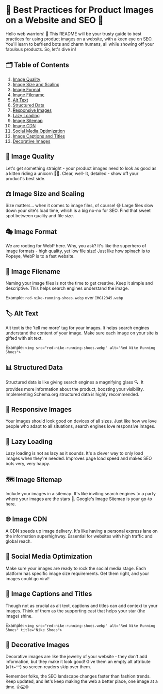# 📸 Best Practices for Product Images on a Website and SEO 🚀

Hello web warriors! 🦸 This README will be your trusty guide to best practices for using product images on a website, with a keen eye on SEO. You'll learn to befriend bots and charm humans, all while showing off your fabulous products. So, let's dive in!

## 🗂️ Table of Contents

1. [Image Quality](#image-quality)
2. [Image Size and Scaling](#image-size-and-scaling)
3. [Image Format](#image-format)
4. [Image Filename](#image-filename)
5. [Alt Text](#alt-text)
6. [Structured Data](#structured-data)
7. [Responsive Images](#responsive-images)
8. [Lazy Loading](#lazy-loading)
9. [Image Sitemap](#image-sitemap)
10. [Image CDN](#image-cdn)
11. [Social Media Optimization](#social-media-optimization)
12. [Image Captions and Titles](#image-captions-and-titles)
13. [Decorative Images](#decorative-images)

## 🌟 Image Quality

Let's get something straight - your product images need to look as good as a kitten riding a unicorn 🦄🐱. Clear, well-lit, detailed - show off your product's best side.

## ⚖️ Image Size and Scaling

Size matters... when it comes to image files, of course! 😅 Large files slow down your site's load time, which is a big no-no for SEO. Find that sweet spot between quality and file size.

## 🎭 Image Format

We are rooting for WebP here. Why, you ask? It's like the superhero of image formats - high quality, yet low file size! Just like how spinach is to Popeye, WebP is to a fast website.

## 📛 Image Filename

Naming your image files is not the time to get creative. Keep it simple and descriptive. This helps search engines understand the image. 

Example: `red-nike-running-shoes.webp` over `IMG12345.webp`

## 🏷️ Alt Text

Alt text is the 'tell me more' tag for your images. It helps search engines understand the content of your image. Make sure each image on your site is gifted with alt text.

Example: `<img src="red-nike-running-shoes.webp" alt="Red Nike Running Shoes">`

## 📊 Structured Data

Structured data is like giving search engines a magnifying glass 🔍. It provides more information about the product, boosting your visibility. Implementing Schema.org structured data is highly recommended.

## 📱 Responsive Images

Your images should look good on devices of all sizes. Just like how we love people who adapt to all situations, search engines love responsive images.

## 🚀 Lazy Loading

Lazy loading is not as lazy as it sounds. It's a clever way to only load images when they're needed. Improves page load speed and makes SEO bots very, very happy.

## 🗺️ Image Sitemap

Include your images in a sitemap. It's like inviting search engines to a party where your images are the stars 🌟. Google's Image Sitemap is your go-to here.

## 🌐 Image CDN

A CDN speeds up image delivery. It's like having a personal express lane on the information superhighway. Essential for websites with high traffic and global reach.

## 🎉 Social Media Optimization

Make sure your images are ready to rock the social media stage. Each platform has specific image size requirements. Get them right, and your images could go viral!

## 💬 Image Captions and Titles

Though not as crucial as alt text, captions and titles can add context to your images. Think of them as the supporting cast that helps your star (the image) shine.

Example: `<img src="red-nike-running-shoes.webp" alt="Red Nike Running Shoes" title="Nike Shoes">`

## 🌺 Decorative Images

Decorative images are like the jewelry of your website - they don't add information, but they make it look good! Give them an empty alt attribute (`alt=""`) so screen readers skip over them.

Remember folks, the SEO landscape changes faster than fashion trends. Keep updated, and let's keep making the web a better place, one image at a time. 👍💻🌐
